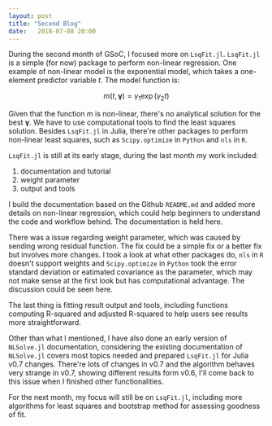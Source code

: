```yaml
---
layout: post
title: "Second Blog"
date:   2018-07-08 20:00
---
```


During the second month of GSoC, I focused more on `LsqFit.jl`. `LsqFit.jl` is a simple (for now) package to perform non-linear regression. One example of non-linear model is the exponential model, which takes a one-element predictor variable $t$. The model function is:

$$
m(t, \boldsymbol{\gamma}) = \gamma_1 \exp(\gamma_2 t)
$$

Given that the function $m$ is non-linear, there's no analytical solution for the best $\boldsymbol{\gamma}$. We have to use computational tools to find the least squares solution. Besides `LsqFit.jl` in Julia, there're other packages to perform non-linear least squares, such as `Scipy.optimize` in `Python` and `nls` in `R`.

`LsqFit.jl` is still at its early stage, during the last month my work included:

1. documentation and tutorial
2. weight parameter
3. output and tools

I build the documentation based on the Github `README.md` and added more details on non-linear regression, which could help beginners to understand the code and workflow behind. The documentation is held here.

There was a issue regarding weight parameter, which was caused by sending wrong residual function. The fix could be a simple fix or a better fix but involves more changes. I took a look at what other packages do, `nls` in `R` doesn't support weights and `Scipy.optimize` in `Python` took the error standard deviation or eatimated covariance as the parameter, which may not make sense at the first look but has computational advantage. The discussion could be seen here.

The last thing is fitting result output and tools, including functions computing R-squared and adjusted R-squared to help users see results more straightforward.

Other than what I mentioned, I have also done an early version of  `NLSolve.jl` documentation, considering the existing documentation of `NLSolve.jl` covers most topics needed and prepared `LsqFit.jl` for Julia v0.7 changes. There're lots of changes in v0.7 and the algorithm behaves very strange in v0.7, showing different results form v0.6, I'll come back to this issue when I finished other functionalities.

For the next month, my focus will still be on `LsqFit.jl`, including more algorithms for least squares and bootstrap method for assessing goodness of fit.
